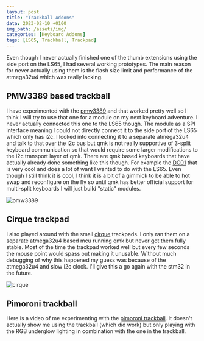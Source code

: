 ```yaml
---
layout: post
title: "Trackball Addons"
data: 2023-02-10 +0100
img_path: /assets/img/
categories: [Keyboard Addons]
tags: [LS65, Trackball, Trackpad]
---
```

Even though I never actually finished one of the thumb extensions using the side port on the LS65, I had several working prototypes. The main reason for never actually using them is the flash size limit and performance of the atmega32u4 which was really lacking.

## PMW3389 based trackball
I have experimented with the [pmw3389](https://www.tindie.com/products/jkicklighter/pmw3389-motion-sensor/) and that worked pretty well so I think I will try to use that one for a module on my next keyboard adventure. I never actually connected this one to the LS65 though. The module as a SPI interface meaning I could not directly connect it to the side port of the LS65 which only has i2c. I looked into connecting it to a separate atmega32u4 and talk to that over the i2c bus but qmk is not really supportive of 3-split keyboard communication so that would require some larger modifications to the i2c transport layer of qmk.
There are qmk based keyboards that have actually already done something like this though. For example the [DC01](https://mechboards.co.uk/products/mbuk-dc-01) that is very cool and does a lot of want I wanted to do with the LS65. Even though I still think it is cool, I think it is a bit of a gimmick to be able to hot swap and reconfigure on the fly so until qmk has better official support for multi-split keyboards I will just build "static" modules.

![pmw3389](pmw3389.png)

## Cirque trackpad
I also played around with the small [cirque](https://www.cirque.com/glidepoint-circle-trackpads) trackpads. I only ran them on a separate atmega32u4 based mcu running qmk but never got them fully stable. Most of the time the trackpad worked well but every few seconds the mouse point would spass out making it unusable. Without much debugging of why this happened my guess was because of the atmega32u4 and slow i2c clock. I'll give this a go again with the stm32 in the future.

![cirque](cirque.png)  
 
## Pimoroni trackball
Here is a video of me experimenting with the [pimoroni trackball](https://shop.pimoroni.com/products/trackball-breakout). It doesn't actually show me using the trackball (which did work) but only playing with the RGB underglow lighting in combination with the one in the trackball.

<!-- <video muted controls>
    <source src="../../../assets/img/keyboard/IMG_0616.mp4" type="video/mp4">
</video> -->
